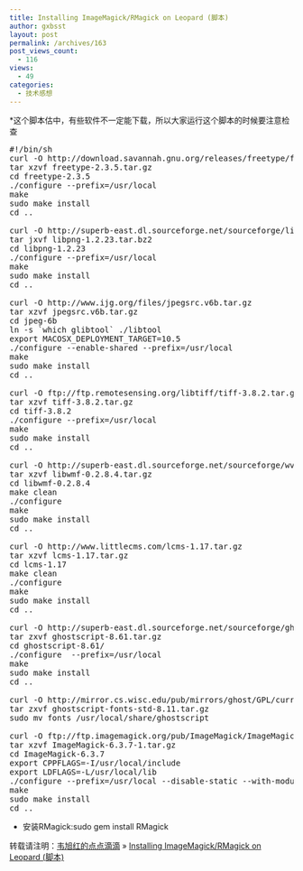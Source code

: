 ```yaml
---
title: Installing ImageMagick/RMagick on Leopard (脚本)
author: gxbsst
layout: post
permalink: /archives/163
post_views_count:
  - 116
views:
  - 49
categories:
  - 技术感想
---
```

*这个脚本估中，有些软件不一定能下载，所以大家运行这个脚本的时候要注意检查

<pre lang="shell">#!/bin/sh
curl -O http://download.savannah.gnu.org/releases/freetype/freetype-2.3.5.tar.gz
tar xzvf freetype-2.3.5.tar.gz
cd freetype-2.3.5
./configure --prefix=/usr/local
make
sudo make install
cd ..

curl -O http://superb-east.dl.sourceforge.net/sourceforge/libpng/libpng-1.2.23.tar.bz2
tar jxvf libpng-1.2.23.tar.bz2
cd libpng-1.2.23
./configure --prefix=/usr/local
make
sudo make install
cd ..

curl -O http://www.ijg.org/files/jpegsrc.v6b.tar.gz
tar xzvf jpegsrc.v6b.tar.gz
cd jpeg-6b
ln -s `which glibtool` ./libtool
export MACOSX_DEPLOYMENT_TARGET=10.5
./configure --enable-shared --prefix=/usr/local
make
sudo make install
cd ..

curl -O ftp://ftp.remotesensing.org/libtiff/tiff-3.8.2.tar.gz
tar xzvf tiff-3.8.2.tar.gz
cd tiff-3.8.2
./configure --prefix=/usr/local
make
sudo make install
cd ..

curl -O http://superb-east.dl.sourceforge.net/sourceforge/wvware/libwmf-0.2.8.4.tar.gz
tar xzvf libwmf-0.2.8.4.tar.gz
cd libwmf-0.2.8.4
make clean
./configure
make
sudo make install
cd ..

curl -O http://www.littlecms.com/lcms-1.17.tar.gz
tar xzvf lcms-1.17.tar.gz
cd lcms-1.17
make clean
./configure
make
sudo make install
cd ..

curl -O http://superb-east.dl.sourceforge.net/sourceforge/ghostscript/ghostscript-8.61.tar.gz
tar zxvf ghostscript-8.61.tar.gz
cd ghostscript-8.61/
./configure  --prefix=/usr/local
make
sudo make install
cd ..

curl -O http://mirror.cs.wisc.edu/pub/mirrors/ghost/GPL/current/ghostscript-fonts-std-8.11.tar.gz
tar zxvf ghostscript-fonts-std-8.11.tar.gz
sudo mv fonts /usr/local/share/ghostscript

curl -O ftp://ftp.imagemagick.org/pub/ImageMagick/ImageMagick-6.3.7-1.tar.gz
tar xzvf ImageMagick-6.3.7-1.tar.gz
cd ImageMagick-6.3.7
export CPPFLAGS=-I/usr/local/include
export LDFLAGS=-L/usr/local/lib
./configure --prefix=/usr/local --disable-static --with-modules --without-perl --without-magick-plus-plus --with-quantum-depth=8 --with-gs-font-dir=/usr/local/share/ghostscript/fonts
make
sudo make install
cd ..
</pre>

* 安装RMagick:sudo gem install RMagick

转载请注明：[韦旭红的点点滴滴][1] &raquo; [Installing ImageMagick/RMagick on Leopard (脚本)][2]

 [1]: http://www.weixuhong.com
 [2]: http://www.weixuhong.com/archives/163